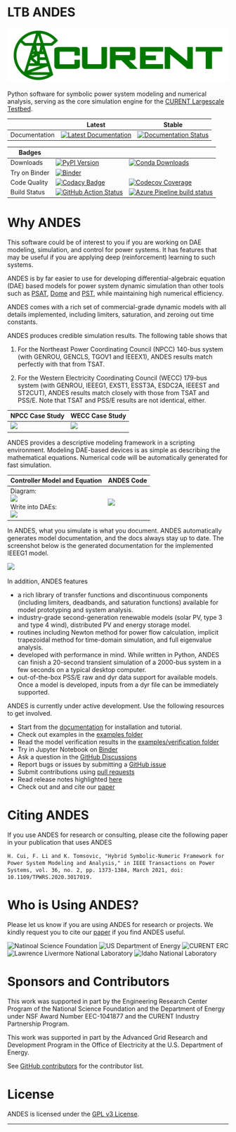 # LTB ANDES

![CURENT ERC](docs/source/images/sponsors/CURENT_Logo_NameOnTrans.png)

Python software for symbolic power system modeling and numerical analysis, serving as the core simulation engine for the [CURENT Largescale Testbed][LTB Repository].

|               | Latest                                                                                                                                        | Stable                                                                                                                                        |
|---------------|-----------------------------------------------------------------------------------------------------------------------------------------------|-----------------------------------------------------------------------------------------------------------------------------------------------|
| Documentation | [![Latest Documentation](https://readthedocs.org/projects/andes/badge/?version=latest)](https://andes.readthedocs.io/en/latest/?badge=latest) | [![Documentation Status](https://readthedocs.org/projects/andes/badge/?version=stable)](https://andes.readthedocs.io/en/stable/?badge=stable) |

| Badges        |                                                                                                                                                                                                                                                     |                                                                                                                                                                                                            |
|---------------|-----------------------------------------------------------------------------------------------------------------------------------------------------------------------------------------------------------------------------------------------------|------------------------------------------------------------------------------------------------------------------------------------------------------------------------------------------------------------|
| Downloads     | [![PyPI Version](https://img.shields.io/pypi/v/andes.svg)](https://pypi.python.org/pypi/andes)                                                                                                                                                      | [![Conda Downloads](https://anaconda.org/conda-forge/andes/badges/downloads.svg)](https://anaconda.org/conda-forge/andes)                                                                                  |
| Try on Binder | [![Binder](https://mybinder.org/badge_logo.svg)](https://mybinder.org/v2/gh/cuihantao/andes/master)                                                                                                                                                 |                                                                                                                                                                                                            |
| Code Quality  | [![Codacy Badge](https://api.codacy.com/project/badge/Grade/17b8e8531af343a7a4351879c0e6b5da)](https://app.codacy.com/app/cuihantao/andes?utm_source=github.com&utm_medium=referral&utm_content=cuihantao/andes&utm_campaign=Badge_Grade_Dashboard) | [![Codecov Coverage](https://codecov.io/gh/cuihantao/andes/branch/master/graph/badge.svg)](https://codecov.io/gh/cuihantao/andes)                                                                          |
| Build Status  | [![GitHub Action Status](https://github.com/cuihantao/andes/workflows/Python%20application/badge.svg)](https://github.com/cuihantao/andes/actions)                                                                                                  | [![Azure Pipeline build status](https://dev.azure.com/hcui7/hcui7/_apis/build/status/cuihantao.andes?branchName=master)](https://dev.azure.com/hcui7/hcui7/_build/latest?definitionId=1&branchName=master) |

# Why ANDES
This software could be of interest to you if you are working on
DAE modeling, simulation, and control for power systems.
It has features that may be useful if you are applying
deep (reinforcement) learning to such systems.

ANDES is by far easier to use for developing differential-algebraic
equation (DAE) based models for power system dynamic simulation
than other tools such as
[PSAT](http://faraday1.ucd.ie/psat.html),
[Dome](http://faraday1.ucd.ie/dome.html) and
[PST](https://www.ecse.rpi.edu/~chowj/),
while maintaining high numerical efficiency.

ANDES comes with a rich set of commercial-grade dynamic models
with all details implemented, including limiters, saturation,
and zeroing out time constants.

ANDES produces credible simulation results. The following table
shows that

1. For the Northeast Power Coordinating Council (NPCC) 140-bus system
(with GENROU, GENCLS, TGOV1 and IEEEX1),
ANDES results match perfectly with that from TSAT.

2. For the Western Electricity Coordinating Council (WECC) 179-bus
system (with GENROU, IEEEG1, EXST1, ESST3A, ESDC2A, IEEEST and
ST2CUT), ANDES results match closely with those from TSAT and PSS/E.
Note that TSAT and PSS/E results are not identical, either.

|                                         NPCC Case Study                                                   |                                               WECC Case Study                                           |
| --------------------------------------------------------------------------------------------------------- | ------------------------------------------------------------------------------------------------------- |
| ![](https://raw.githubusercontent.com/cuihantao/andes/master/docs/source/images/example-npcc/omega.png)   | ![](https://raw.githubusercontent.com/cuihantao/andes/master/docs/source/images/example-wecc/omega.png) |

ANDES provides a descriptive modeling framework in a scripting environment.
Modeling DAE-based devices is as simple as describing the mathematical equations.
Numerical code will be automatically generated for fast simulation.

| Controller Model and Equation | ANDES Code |
| ----------------------------- | ---------- |
| Diagram:  <br> ![](https://raw.githubusercontent.com/cuihantao/andes/master/docs/source/modeling/example-tgov1/tgov1.png)  <br>  Write into DAEs:  <br>  ![](https://raw.githubusercontent.com/cuihantao/andes/master/docs/source/modeling/example-tgov1/tgov1_eqns.png)  | ![](https://raw.githubusercontent.com/cuihantao/andes/master/docs/source/modeling/example-tgov1/tgov1_class.png) |

In ANDES, what you simulate is what you document.
ANDES automatically generates model documentation, and the docs always stay up to date.
The screenshot below is the generated documentation for the implemented IEEEG1 model.

![](https://raw.githubusercontent.com/cuihantao/andes/master/docs/source/images/misc/ieeeg1-screenshot.png)

In addition, ANDES features

* a rich library of transfer functions and discontinuous components (including limiters, deadbands, and
  saturation functions) available for model prototyping and system analysis.
* industry-grade second-generation renewable models (solar PV, type 3 and type 4 wind),
  distributed PV and energy storage model.
* routines including Newton method for power flow calculation, implicit trapezoidal method for time-domain
  simulation, and full eigenvalue analysis.
* developed with performance in mind. While written in Python, ANDES can
  finish a 20-second transient simulation of a 2000-bus system in a few seconds on a typical desktop computer.
* out-of-the-box PSS/E raw and dyr data support for available models. Once a model is developed, inputs from a
  dyr file can be immediately supported.

ANDES is currently under active development.
Use the following resources to get involved.

+ Start from the [documentation][readthedocs] for installation and tutorial.
+ Check out examples in the [examples folder][examples]
+ Read the model verification results in the [examples/verification folder][verification]
+ Try in Jupyter Notebook on [Binder][Binder]
+ Ask a question in the [GitHub Discussions][Github Discussions]
+ Report bugs or issues by submitting a [GitHub issue][GitHub issues]
+ Submit contributions using [pull requests][GitHub pull requests]
+ Read release notes highlighted [here][release notes]
+ Check out and and cite our [paper][arxiv paper]

# Citing ANDES

If you use ANDES for research or consulting, please cite the following paper in your publication that uses
ANDES

```
H. Cui, F. Li and K. Tomsovic, "Hybrid Symbolic-Numeric Framework for Power System Modeling and Analysis," in IEEE Transactions on Power Systems, vol. 36, no. 2, pp. 1373-1384, March 2021, doi: 10.1109/TPWRS.2020.3017019.
```

# Who is Using ANDES?
Please let us know if you are using ANDES for research or projects.
We kindly request you to cite our [paper][arxiv paper] if you find ANDES useful.

![Natinoal Science Foundation](https://raw.githubusercontent.com/CURENT/andes/master/docs/source/images/sponsors/nsf.jpg)
![US Department of Energy](https://raw.githubusercontent.com/CURENT/andes/master/docs/source/images/sponsors/doe.png)
![CURENT ERC](https://raw.githubusercontent.com/CURENT/andes/master/docs/source/images/sponsors/curent.jpg)
![Lawrence Livermore National Laboratory](https://raw.githubusercontent.com/CURENT/andes/master/docs/source/images/sponsors/llnl.jpg)
![Idaho National Laboratory](https://raw.githubusercontent.com/CURENT/andes/master/docs/source/images/sponsors/inl.jpg)

# Sponsors and Contributors
This work was supported in part by the Engineering Research Center
Program of the National Science Foundation and the Department of Energy
under NSF Award Number EEC-1041877 and the CURENT Industry Partnership
Program.

This work was supported in part by the Advanced Grid Research and Development Program
in the Office of Electricity at the U.S. Department of Energy.

See [GitHub contributors][GitHub contributors] for the contributor list.

# License

ANDES is licensed under the [GPL v3 License](./LICENSE).

* * *

[GitHub releases]:       https://github.com/CURENT/andes/releases
[GitHub issues]:         https://github.com/CURENT/andes/issues
[Github Discussions]:    https://github.com/CURENT/andes/discussions
[GitHub insights]:       https://github.com/CURENT/andes/pulse
[GitHub pull requests]:  https://github.com/CURENT/andes/pulls
[GitHub contributors]:   https://github.com/CURENT/andes/graphs/contributors
[readthedocs]:           https://andes.readthedocs.io
[release notes]:         https://andes.readthedocs.io/en/latest/release-notes.html
[arxiv paper]:           https://arxiv.org/abs/2002.09455
[tutorial]:              https://andes.readthedocs.io/en/latest/tutorial.html#interactive-usage
[examples]:              https://github.com/CURENT/andes/tree/master/examples
[verification]:          https://github.com/CURENT/andes/tree/master/examples/verification
[Binder]:                https://mybinder.org/v2/gh/cuihantao/andes/master
[LTB Repository]:       https://github.com/CURENT
